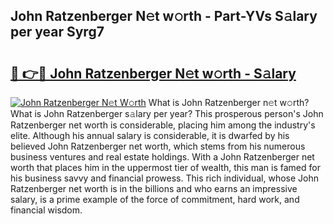 ## John Ratzenberger N𝚎t w𝚘rth - Part-YVs S𝚊lary per year Syrg7

# <h2><a href="http://gc0qu6q.nevu.top/?p=John+Ratzenberger">🔗 👉🔴 John Ratzenberger N𝚎t w𝚘rth - S𝚊lary</a></h2>

[![John Ratzenberger N𝚎t W𝚘rth](https://i.imgur.com/Oavwk0R.jpeg)](http://gc0qu6q.nevu.top/?p=John+Ratzenberger)
What is John Ratzenberger n𝚎t w𝚘rth? What is John Ratzenberger s𝚊lary per year?
This prosperous person's John Ratzenberger net worth is considerable, placing him among the industry's elite. Although his annual salary is considerable, it is dwarfed by his believed John Ratzenberger net worth, which stems from his numerous business ventures and real estate holdings. With a John Ratzenberger net worth that places him in the uppermost tier of wealth, this man is famed for his business savvy and financial prowess. This rich individual, whose John Ratzenberger net worth is in the billions and who earns an impressive salary, is a prime example of the force of commitment, hard work, and financial wisdom.
